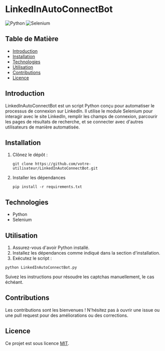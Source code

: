 # LinkedInAutoConnectBot

![Python](https://img.shields.io/badge/Python-3.7%2B-blue)
![Selenium](https://img.shields.io/badge/Selenium-3.141.0-brightgreen)

## Table de Matière

- [Introduction](#introduction)
- [Installation](#installation)
- [Technologies](#technologies)
- [Utilisation](#utilisation)
- [Contributions](#contributions)
- [Licence](#licence)

## Introduction

LinkedInAutoConnectBot est un script Python conçu pour automatiser le processus de connexion sur LinkedIn. Il utilise le module Selenium pour interagir avec le site LinkedIn, remplir les champs de connexion, parcourir les pages de résultats de recherche, et se connecter avec d'autres utilisateurs de manière automatisée.

## Installation

1. Clônez le dépôt :

   ```git clone https://github.com/votre-utilisateur/LinkedInAutoConnectBot.git```

2. Installer les dépendances

   ```pip install -r requirements.txt```

## Technologies

- Python
- Selenium

## Utilisation

1. Assurez-vous d'avoir Python installé.
2. Installez les dépendances comme indiqué dans la section d'installation.
3. Exécutez le script :

 ```python LinkedInAutoConnectBot.py```

 Suivez les instructions pour résoudre les captchas manuellement, le cas échéant.

 ## Contributions

Les contributions sont les bienvenues ! N'hésitez pas à ouvrir une issue ou une pull request pour des améliorations ou des corrections.

## Licence

Ce projet est sous licence [MIT](LICENSE).
